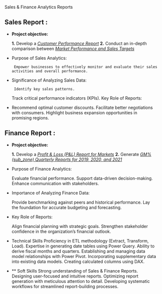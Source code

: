 Sales & Finance Analytics Reports

## Sales Report :

- **Project objective:** 

  **1.** Develop a _[Customer Performance Report](https://github.com/rohankakade1096/Excel-Sales-Analytics/blob/main/Customer%20Performance%20Report_01.pdf)_
  **2.** Conduct an in-depth comparison between _[Market Performance and Sales Targets](https://github.com/rohankakade1096/Excel-Sales-Analytics/blob/main/Market%20Performance%20vs%20Target_02.pdf)_

-  Purpose of Sales Analytics:

        Empower businesses to effectively monitor and evaluate their sales activities and overall performance.

-  Significance of Analyzing Sales Data:

        Identify key sales patterns.
	Track critical performance indicators (KPIs).
	Key Role of Reports:

-  Recommend optimal customer discounts.
	Facilitate better negotiations with consumers.
	Highlight business expansion opportunities in promising regions.


## Finance Report :

- **Project objective:**

  **1.** Develop a _[Profit & Loss (P&L) Report for Markets](https://github.com/rohankakade1096/Excel-Sales-Analytics/blob/main/P%20%26%20L%20Year%20(Markets)_03.pdf)_
  **2.** Generate _[GM% (sub_zone) Quarterly Reports for 2019, 2020, and 2021](https://github.com/rohankakade1096/Excel-Sales-Analytics/blob/main/GM%25%20(sub_zone)_04.pdf)_


-  Purpose of Finance Analytics:

	Evaluate financial performance.
	Support data-driven decision-making.
	Enhance communication with stakeholders.

-  Importance of Analyzing Finance Data:

	Provide benchmarking against peers and historical performance.
	Lay the foundation for accurate budgeting and forecasting.

-  Key Role of Reports:

	Align financial planning with strategic goals.
	Strengthen stakeholder confidence in the organization’s financial outlook.


-  Technical Skills
 	Proficiency in ETL methodology (Extract, Transform, Load).
 	Expertise in generating date tables using Power Query.
 	Ability to derive fiscal months and quarters.
 	Establishing and managing data model relationships with Power Pivot.
 	Incorporating supplementary data into existing data models.
 	Creating calculated columns using DAX.


- ** Soft Skills
 	Strong understanding of Sales & Finance Reports.
 	Designing user-focused and intuitive reports.
 	Optimizing report generation with meticulous attention to detail.
 	Developing systematic workflows for streamlined report-building processes.
